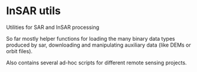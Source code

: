# InSAR utils

Utilities for SAR and InSAR processing

So far mostly helper functions for loading the many binary data types produced by sar, downloading and manipulating auxiliary data (like DEMs or orbit files).

Also contains several ad-hoc scripts for different remote sensing projects.

